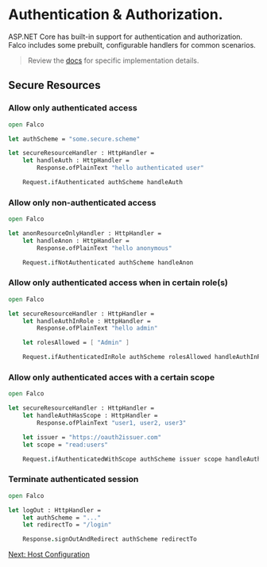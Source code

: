 # Authentication & Authorization.

ASP.NET Core has built-in support for authentication and authorization. Falco includes some prebuilt, configurable handlers for common scenarios.

> Review the [docs](https://docs.microsoft.com/en-us/aspnet/core/security/authentication) for specific implementation details.

## Secure Resources

### Allow only authenticated access

```fsharp
open Falco

let authScheme = "some.secure.scheme"

let secureResourceHandler : HttpHandler =
    let handleAuth : HttpHandler =
        Response.ofPlainText "hello authenticated user"

    Request.ifAuthenticated authScheme handleAuth
```


### Allow only non-authenticated access

```fsharp
open Falco

let anonResourceOnlyHandler : HttpHandler =
    let handleAnon : HttpHandler =
        Response.ofPlainText "hello anonymous"

    Request.ifNotAuthenticated authScheme handleAnon
```


### Allow only authenticated access when in certain role(s)

```fsharp
open Falco

let secureResourceHandler : HttpHandler =
    let handleAuthInRole : HttpHandler =
        Response.ofPlainText "hello admin"

    let rolesAllowed = [ "Admin" ]

    Request.ifAuthenticatedInRole authScheme rolesAllowed handleAuthInRole
```


### Allow only authenticated acces with a certain scope

```fsharp
open Falco

let secureResourceHandler : HttpHandler =
    let handleAuthHasScope : HttpHandler =
        Response.ofPlainText "user1, user2, user3"

    let issuer = "https://oauth2issuer.com"
    let scope = "read:users"

    Request.ifAuthenticatedWithScope authScheme issuer scope handleAuthHasScope
```

### Terminate authenticated session

```fsharp
open Falco

let logOut : HttpHandler =
    let authScheme = "..."
    let redirectTo = "/login"

    Response.signOutAndRedirect authScheme redirectTo
```

[Next: Host Configuration](host-configuration.md)
